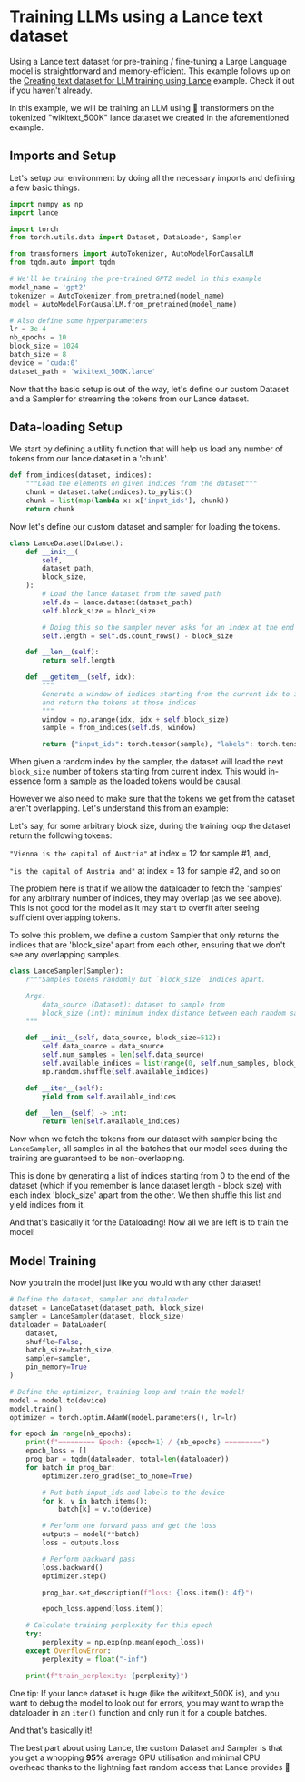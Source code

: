 # Training LLMs using a Lance text dataset

Using a Lance text dataset for pre-training / fine-tuning a Large Language model is straightforward and memory-efficient.
This example follows up on the [Creating text dataset for LLM training using Lance](llm_dataset_creation.md) example.
Check it out if you haven't already.

In this example, we will be training an LLM using 🤗 transformers on the tokenized "wikitext_500K" lance dataset we created in the aforementioned example.

## Imports and Setup

Let's setup our environment by doing all the necessary imports and defining a few basic things.

```python
import numpy as np
import lance

import torch
from torch.utils.data import Dataset, DataLoader, Sampler

from transformers import AutoTokenizer, AutoModelForCausalLM
from tqdm.auto import tqdm

# We'll be training the pre-trained GPT2 model in this example
model_name = 'gpt2'
tokenizer = AutoTokenizer.from_pretrained(model_name)
model = AutoModelForCausalLM.from_pretrained(model_name)

# Also define some hyperparameters
lr = 3e-4
nb_epochs = 10
block_size = 1024
batch_size = 8
device = 'cuda:0'
dataset_path = 'wikitext_500K.lance'
```

Now that the basic setup is out of the way, let's define our custom Dataset and a Sampler for streaming the tokens from our Lance dataset.

## Data-loading Setup

We start by defining a utility function that will help us load any number of tokens from our lance dataset in a 'chunk'.

```python
def from_indices(dataset, indices):
    """Load the elements on given indices from the dataset"""
    chunk = dataset.take(indices).to_pylist()
    chunk = list(map(lambda x: x['input_ids'], chunk))
    return chunk
```

Now let's define our custom dataset and sampler for loading the tokens.

```python
class LanceDataset(Dataset):
    def __init__(
        self,
        dataset_path,
        block_size,
    ):
        # Load the lance dataset from the saved path
        self.ds = lance.dataset(dataset_path)
        self.block_size = block_size

        # Doing this so the sampler never asks for an index at the end of text
        self.length = self.ds.count_rows() - block_size

    def __len__(self):
        return self.length

    def __getitem__(self, idx):
        """
        Generate a window of indices starting from the current idx to idx+block_size
        and return the tokens at those indices
        """
        window = np.arange(idx, idx + self.block_size)
        sample = from_indices(self.ds, window)

        return {"input_ids": torch.tensor(sample), "labels": torch.tensor(sample)}
```

When given a random index by the sampler, the dataset will load the next `block_size` number of tokens starting from current index.
This would in-essence form a sample as the loaded tokens would be causal.

However we also need to make sure that the tokens we get from the dataset aren't overlapping. Let's understand this from an example:

Let's say, for some arbitrary block size, during the training loop the dataset return the following tokens:

`"Vienna is the capital of Austria"` at index = 12 for sample #1, and,

`"is the capital of Austria and"` at index = 13 for sample #2, and so on

The problem here is that if we allow the dataloader to fetch the 'samples' for any arbitrary number of indices, they may overlap (as we see above).
This is not good for the model as it may start to overfit after seeing sufficient overlapping tokens.

To solve this problem, we define a custom Sampler that only returns the indices that are 'block_size' apart from each other, ensuring that we don't see any overlapping samples.

```python
class LanceSampler(Sampler):
    r"""Samples tokens randomly but `block_size` indices apart.

    Args:
        data_source (Dataset): dataset to sample from
        block_size (int): minimum index distance between each random sample
    """

    def __init__(self, data_source, block_size=512):
        self.data_source = data_source
        self.num_samples = len(self.data_source)
        self.available_indices = list(range(0, self.num_samples, block_size))
        np.random.shuffle(self.available_indices)

    def __iter__(self):
        yield from self.available_indices

    def __len__(self) -> int:
        return len(self.available_indices)
```

Now when we fetch the tokens from our dataset with sampler being the `LanceSampler`, all samples in all
the batches that our model sees during the training are guaranteed to be non-overlapping.

This is done by generating a list of indices starting from 0 to the end of the dataset (which if you remember is lance dataset length - block size) with each index 'block_size' apart from the other.
We then shuffle this list and yield indices from it.

And that's basically it for the Dataloading! Now all we are left is to train the model!

## Model Training

Now you train the model just like you would with any other dataset!

```python
# Define the dataset, sampler and dataloader
dataset = LanceDataset(dataset_path, block_size)
sampler = LanceSampler(dataset, block_size)
dataloader = DataLoader(
    dataset,
    shuffle=False,
    batch_size=batch_size,
    sampler=sampler,
    pin_memory=True
)

# Define the optimizer, training loop and train the model!
model = model.to(device)
model.train()
optimizer = torch.optim.AdamW(model.parameters(), lr=lr)

for epoch in range(nb_epochs):
    print(f"========= Epoch: {epoch+1} / {nb_epochs} =========")
    epoch_loss = []
    prog_bar = tqdm(dataloader, total=len(dataloader))
    for batch in prog_bar:
        optimizer.zero_grad(set_to_none=True)

        # Put both input_ids and labels to the device
        for k, v in batch.items():
            batch[k] = v.to(device)

        # Perform one forward pass and get the loss
        outputs = model(**batch)
        loss = outputs.loss

        # Perform backward pass
        loss.backward()
        optimizer.step()

        prog_bar.set_description(f"loss: {loss.item():.4f}")

        epoch_loss.append(loss.item())

    # Calculate training perplexity for this epoch
    try:
        perplexity = np.exp(np.mean(epoch_loss))
    except OverflowError:
        perplexity = float("-inf")

    print(f"train_perplexity: {perplexity}")
```

One tip: If your lance dataset is huge (like the wikitext_500K is), and you want to debug the model to look out for errors, you may want to wrap the dataloader in an `iter()` function and only run it for a couple batches.

And that's basically it!

The best part about using Lance, the custom Dataset and Sampler is that you get a whopping **95%** average GPU utilisation and minimal CPU overhead thanks to the lightning fast random access that Lance provides 🚀 